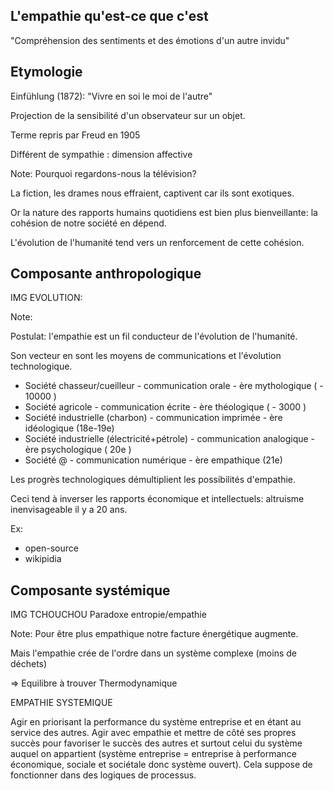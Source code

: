 ## L'empathie qu'est-ce que c'est

"Compréhension des sentiments et des émotions d'un autre invidu"



## Etymologie


Einfühlung (1872): "Vivre en soi le moi de l'autre"

Projection de la sensibilité d'un observateur sur un objet.

Terme repris par Freud en 1905

Différent de sympathie : dimension affective


Note:
Pourquoi regardons-nous la télévision?

La fiction, les drames nous effraient, captivent car ils sont exotiques.

Or la nature des rapports humains quotidiens est bien plus bienveillante: la cohésion de notre société en dépend.

L'évolution de l'humanité tend vers un renforcement de cette cohésion.



## Composante anthropologique

IMG EVOLUTION:

Note:

Postulat: l'empathie est un fil conducteur de l'évolution de l'humanité.

Son vecteur en sont les moyens de communications et l'évolution technologique.

- Société chasseur/cueilleur - communication orale - ère mythologique ( - 10000 )
- Société agricole - communication écrite - ère théologique ( - 3000 )
- Société industrielle (charbon) - communication imprimée - ère idéologique (18e-19e)
- Société industrielle (électricité+pétrole) - communication analogique - ère psychologique ( 20e )
- Société @ - communication numérique - ère empathique (21e)

Les progrès technologiques démultiplient les possibilités d'empathie.   

Ceci tend à inverser les rapports économique et intellectuels: altruisme inenvisageable il y a 20 ans.

Ex:
- open-source
- wikipidia



## Composante systémique

IMG TCHOUCHOU
Paradoxe entropie/empathie


Note:
Pour être plus empathique notre facture énergétique augmente.

Mais l'empathie crée de l'ordre dans un système complexe (moins de déchets)

=> Equilibre à trouver
Thermodynamique

EMPATHIE SYSTEMIQUE

Agir en priorisant la performance du système entreprise et en étant au service des autres.
Agir avec empathie et mettre de côté ses propres succès pour favoriser le succès des autres et surtout celui du système auquel on appartient (système entreprise = entreprise à performance économique, sociale et sociétale donc système ouvert). Cela suppose de fonctionner dans des logiques de processus.
